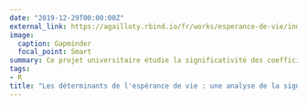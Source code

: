 ```yaml
---
date: "2019-12-29T00:00:00Z"
external_link: https://agailloty.rbind.io/fr/works/esperance-de-vie/index.html
image:
  caption: Gapminder
  focal_point: Smart
summary: Ce projet universitaire étudie la significativité des coefficients qui expliquent l'espérance de vie.
tags: 
- R
title: "Les déterminants de l'espérance de vie : une analyse de la significativité des variables explicatives"
---
```


